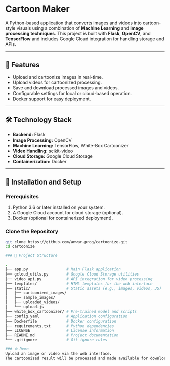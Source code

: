 # Cartoon Maker

A Python-based application that converts images and videos into cartoon-style visuals using a combination of **Machine Learning** and **image processing techniques**. This project is built with **Flask**, **OpenCV**, and **TensorFlow** and includes Google Cloud integration for handling storage and APIs.

---

## 🎯 Features
- Upload and cartoonize images in real-time.
- Upload videos for cartoonized processing.
- Save and download processed images and videos.
- Configurable settings for local or cloud-based operation.
- Docker support for easy deployment.

---

## 🛠️ Technology Stack
- **Backend:** Flask
- **Image Processing:** OpenCV
- **Machine Learning:** TensorFlow, White-Box Cartoonizer
- **Video Handling:** scikit-video
- **Cloud Storage:** Google Cloud Storage
- **Containerization:** Docker

---

## 🚀 Installation and Setup

### Prerequisites
1. Python 3.6 or later installed on your system.
2. A Google Cloud account for cloud storage (optional).
3. Docker (optional for containerized deployment).

### Clone the Repository
```bash
git clone https://github.com/anwar-prog/cartoonize.git
cd cartoonize

### 📂 Project Structure

.
├── app.py                 # Main Flask application
├── gcloud_utils.py        # Google Cloud Storage utilities
├── video_api.py           # API integration for video processing
├── templates/             # HTML templates for the web interface
├── static/                # Static assets (e.g., images, videos, JS)
│   ├── cartoonized_images/
│   ├── sample_images/
│   ├── uploaded_videos/
│   └── upload.js
├── white_box_cartoonizer/ # Pre-trained model and scripts
├── config.yaml            # Application configuration
├── Dockerfile             # Docker configuration
├── requirements.txt       # Python dependencies
├── LICENSE                # License information
├── README.md              # Project documentation
└── .gitignore             # Git ignore rules

### 🌐 Demo
Upload an image or video via the web interface.
The cartoonized result will be processed and made available for download.

